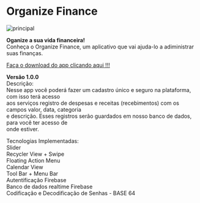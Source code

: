 # Organize Finance
![principal](https://lh3.googleusercontent.com/brAJqV8A737VUZfvRT1Q5YWc-5MOHlmZ6QRv98LTxP1p06n3SWFAsa45YXgbbM6Cz9qCd9Zw6JdMOQyvBK4knoPQSm4DNGZ9TeH5ncumgP1MJyIE4y-TT5yrz21UAtOfStQZ9kg9rrOCcDqooCbuOweDcwn2zn2oACxCaEP4Z8dogkF6Xqpkfo1vIS-xfbs49AsqJAbo1VuBH6cWFyZ1kbhCt2oCSTYSC98_9olLaYDTiX1Ed8rlvoyISPI34ilo_amP2DzKETNIP4meKFSckydaGXN1NI4YDpKd9CnfMLLcMrXWWJDz0JhTKY9VGZ_E_VatVGaTyeeMNeKJ95ykQMBG105Xfgfwlg3zuu4GBIj-UeQT6uJ2CpDjw0mvUj1dJBtbBUP8m7wrM5RskOUpAt9eKhNqv14NL5zSjb65_kAGT0XbwJdLrzeXFuD59YTHNO9cOk4Pv3mv7paLPP9Fw4XEY2RBhnlCra1zME1tVyrwSa7oiI0UXBkQgB_lo389hTx96xK2UvEiG6N5NKyXOiKeob9C7bDUYs9cwvHQb5WWIQpHqeU30lzI0jCaWG3OfZKn6F8xX4J2ZPsOKwl1KbWaWvBZq4kzzTuAk5fVPfq2jyHephL70gsEs4MuzD7fQYA_ygXv5g0_V5eeWJLsNvThR1uf8ZANqMCzAbAaifQMzten9eE9jD78tScGvhP_gupeNV9nHgBEP-C2vpjVKsTBBpVk2P0G0yVo1r2a-wpKSzmaMc3zx6ba74cGqzBWG4epGjcGemtImZ-0k2TMyhsHHDLmkbCoVCDq=w532-h360-no?authuser=0)

**Oganize a sua vida financeira!**  
Conheça o Organize Finance, um aplicativo que vai ajuda-lo a adiministrar suas finanças.

[Faça o download do app clicando aqui !!!](https://drive.google.com/file/d/1aa4sq7aoq_YQ-S1KnsFp4wd4C9-zzqw-/view?usp=sharing)

**Versão 1.0.0**  
Descrição:  
Nesse app você poderá fazer um cadastro único e seguro na plataforma, com isso terá acesso  
aos serviços registro de despesas e receitas (recebimentos) com os campos valor, data, categoria  
e descrição. Esses registros serão guardados em nosso banco de dados, para você ter acesso de  
onde estiver.

Tecnologias Implementadas:  
Slider  
Recycler View + Swipe  
Floating Action Menu  
Calendar View  
Tool Bar + Menu Bar  
Autentificação Firebase  
Banco de dados realtime Firebase  
Codificação e Decodificação de Senhas - BASE 64  

